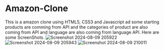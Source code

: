 # Amazon-Clone
This is a amazon clone using HTML5, CSS3 and Javascript ad some starting products are comming from API and the categories of product are also coming from API and language are also coming from language API. Here are some ScreenShots.
![Screenshot 2024-08-09 205922](https://github.com/user-attachments/assets/9fac00a0-e6f0-4eca-840a-975d1a5e589e)
![Screenshot 2024-08-09 205943](https://github.com/user-attachments/assets/c9309b11-2fbe-404c-ad3c-e274f88f2d42)
![Screenshot 2024-08-09 210011](https://github.com/user-attachments/assets/0d3e615f-21a5-4d45-97ca-cd1beab64c92)
